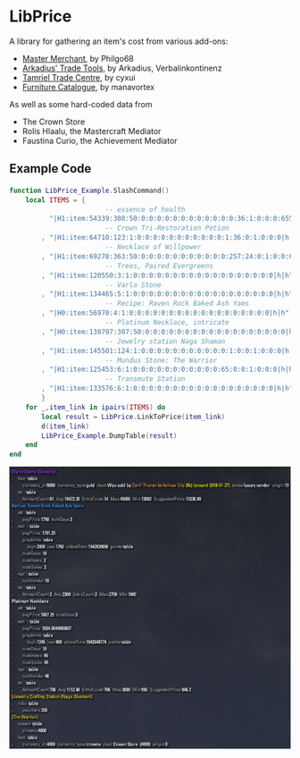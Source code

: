 # LibPrice

A library for gathering an item's cost from various add-ons:

- [Master Merchant](https://www.esoui.com/downloads/info928-MasterMerchant.html), by Philgo68
- [Arkadius' Trade Tools](https://www.esoui.com/downloads/info1752-ArkadiusTradeTools.html), by Arkadius, Verbalinkontinenz
- [Tamriel Trade Centre](https://www.esoui.com/downloads/info1245-TamrielTradeCentre.html), by cyxui
- [Furniture Catalogue](https://www.esoui.com/downloads/info1617-FurnitureCatalogue.html), by manavortex

As well as some hard-coded data from

- The Crown Store
- Rolis Hlaalu, the Mastercraft Mediator
- Faustina Curio, the Achievement Mediator

## Example Code

```lua
function LibPrice_Example.SlashCommand()
    local ITEMS = {
                        -- essence of health
          "|H1:item:54339:308:50:0:0:0:0:0:0:0:0:0:0:0:0:36:1:0:0:0:65536|h|h"
                        -- Crown Tri-Restoration Potion
        , "|H1:item:64710:123:1:0:0:0:0:0:0:0:0:0:0:0:1:36:0:1:0:0:0|h|h"
                        -- Necklace of Willpower
        , "|H1:item:69278:363:50:0:0:0:0:0:0:0:0:0:0:0:257:24:0:1:0:0:0|h|h"
                        -- Trees, Paired Evergreens
        , "|H1:item:120550:3:1:0:0:0:0:0:0:0:0:0:0:0:0:0:0:0:0:0:0|h|h"
                        -- Varla Stone
        , "|H1:item:134465:5:1:0:0:0:0:0:0:0:0:0:0:0:0:0:0:0:0:0:0|h|h"
                        -- Recipe: Raven Rock Baked Ash Yams
        , "|H0:item:56970:4:1:0:0:0:0:0:0:0:0:0:0:0:0:0:0:0:0:0:0|h|h"
                        -- Platinum Necklace, intricate
        , "|H0:item:138797:307:50:0:0:0:0:0:0:0:0:0:0:0:0:0:0:0:0:0:0|h|h"
                        -- Jewelry station Naga Shaman
        , "|H1:item:145501:124:1:0:0:0:0:0:0:0:0:0:0:0:1:0:0:1:0:0:0|h|h"
                        -- Mundus Stone: The Warrior
        , "|H1:item:125453:6:1:0:0:0:0:0:0:0:0:0:0:0:65:0:0:1:0:0:0|h|h"
                        -- Transmute Station
        , "|H1:item:133576:6:1:0:0:0:0:0:0:0:0:0:0:0:0:0:0:0:0:0:0|h|h"
        }
    for _,item_link in ipairs(ITEMS) do
        local result = LibPrice.LinkToPrice(item_link)
        d(item_link)
        LibPrice_Example.DumpTable(result)
    end
end
```
![example](doc/example.jpg)



